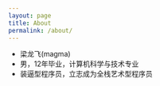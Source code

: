 ```yaml
---
layout: page
title: About
permalink: /about/
---
```


* 梁龙飞(magma)
* 男，12年毕业，计算机科学与技术专业
* 装逼型程序员，立志成为全栈艺术型程序员
